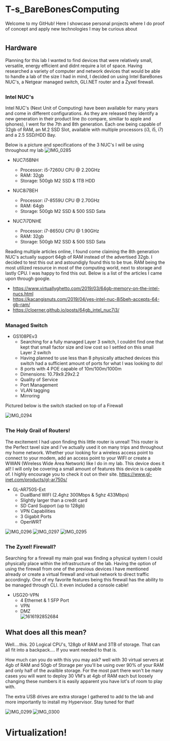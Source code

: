 # <h1>T-s_BareBonesComputing
Welcome to my GitHub! Here I  showcase personal projects where I do proof of concept and apply new technologies I may be curious about
# <h2>Hardware
Planning for this lab I wanted to find devices that were relatively small, versatile, energy efficient and didnt require a lot of space.
Having researched a variety of computer and network devices that would be able to handle a lab of the size I had in mind, I decided on using Intel BareBones NUC's, a Netgear managed switch, GLI.NET router and a Zyxel firewall. 

## <h3>Intel NUC's
Intel NUC's (Next Unit of Computing) have been available for many years and come in different configurations. As they are released they identify a new generation in their product line (to compare, similiar to apple and iphones), I went for the 7th and 8th generation. Each one being capable of 32gb of RAM, an M.2 SSD Slot, available with multiple processors (i3, i5, i7) and a 2.5 SSD/HDD Bay.

Below is a picture and specifications of the 3 NUC's I will be using throughout my lab
![IMG_0285](https://user-images.githubusercontent.com/67407192/115975104-c6e9b280-a516-11eb-9f60-9742850b5acc.JPG)


 * NUC7i5BNH
   *  Processor:  i5-7260U CPU @ 2.20GHz
   *  RAM: 32gb
   *  Storage: 500gb M2 SSD & 1TB HDD
  
 * NUC8i7BEH
   *  Processor:  i7-8559U CPU @ 2.70GHz
   *  RAM: 64gb 
   *  Storage:  500gb M2 SSD & 500 SSD Sata
  
 * NUC7i7DNHE
   *  Processor:  i7-8650U CPU @ 1.90GHz
   *  RAM: 32gb
   *  Storage:  500gb M2 SSD & 500 SSD Sata

Reading multiple articles online, I found come claiming the 8th generation NUC's actually support 64gb of RAM instead of the advertised 32gb. I decided to test this out and astoundigly found this to be true. RAM being the most utilized resource in most of the computing world, next to storage and lastly CPU. I was happy to find this out. Below is a list of the articles I came upon through google.
   *  https://www.virtuallyghetto.com/2019/03/64gb-memory-on-the-intel-nucs.html
   *  https://kacangisnuts.com/2019/04/yes-intel-nuc-8i5beh-accepts-64-gb-ram/
   *  https://cloerner.github.io/posts/64gb_intel_nuc7i3/

## <h3>Managed Switch
* GS108PEv3
  *  Searching for a fully managed Layer 3 switch, I couldnt find one that kept that small factor size and low cost so I settled on this small Layer 2 switch
  *  Having planned to use less than 8 physically attached devices this switch had a sufficient amount of ports for what I was looking to do!
  *  8 ports with 4 POE capable of 10m/100m/1000m
  *  Dimensions: 10.79x9.29x2.2
  *  Quality of Service
  *  Port Management
  *  VLAN tagging
  *  Mirroring

Pictured below is the switch stacked on top of a Firewall
  
![IMG_0294](https://user-images.githubusercontent.com/67407192/116057101-4ff60c00-a633-11eb-88e0-dbe94f065865.JPG)

## <h3>The Holy Grail of Routers!
The excitement I had upon finding this little router is unreal! This router is the Perfect tavel size and I've actually used it on many trips and throughout my home network. Whether your looking for a wireless access point to connect to your modem, add an access point to your WIFI or create a WWAN (Wireless Wide Area Network) like I do in my lab. This device does it all! I will only be covering a small amount of features this device is capable of. I highly encourage you to check it out on their site. https://www.gl-inet.com/products/gl-ar750s/
 
* GL-AR750S-Ext
  *  DualBand WIFI (2.4ghz 300Mbps & 5ghz 433Mbps)
  *  Slightly larger than a credit card
  *  SD Card Support (up to 128gb)
  *  VPN Capabilities
  *  3 Gigabit Ports
  *  OpenWRT
     

![IMG_0296](https://user-images.githubusercontent.com/67407192/116059292-87fe4e80-a635-11eb-86a4-dd598ccf368c.JPG) ![IMG_0297](https://user-images.githubusercontent.com/67407192/116059294-8896e500-a635-11eb-904b-97dc6741f0d5.JPG) ![IMG_0295](https://user-images.githubusercontent.com/67407192/116059290-8765b800-a635-11eb-9407-c071b23b815f.JPG) 


## <h3>The Zyxel! Firewall?
Searching for a firewall my main goal was finding a physical system I could physically place within the infrastructure of the lab. Having the option of using the firewall from one of the previous devices I have mentioned already or create a virtual firewall and virtual network to direct traffic accordingly. One of my favorite features being this firewall has the ability to be managed through CLI. It even included a console cable!


* USG20-VPN
  *  4 Ethernet & 1 SFP Port
  *  VPN
  *  DMZ  
![1616192852684](https://user-images.githubusercontent.com/67407192/116201819-c73ca600-a6ee-11eb-9972-493d9768f413.jpg)

## <h2>What does all this mean?
 Well....this. 20 Logical CPU's, 128gb of RAM and 3TB of storage. That can all fit into a backpack.... If you want needed to that is.

How much can you do with this you may ask? well with 30 virtual servers at 4gb of RAM and 50gb of Storage per you'll be using over 90% of your RAM and only half of the availble storage. For the most part there won't be many cases you will want to deploy 30 VM's at 4gb of RAM each but loosely changing these numbers it is easily apparent you have lot's of room to play with. 

The extra USB drives are extra storage I gathered to add to the lab and more importantly to install my Hypervisor. Stay tuned for that!

![IMG_0299](https://user-images.githubusercontent.com/67407192/116202637-ac1e6600-a6ef-11eb-8637-613e69afe153.JPG) ![IMG_0300](https://user-images.githubusercontent.com/67407192/116202656-afb1ed00-a6ef-11eb-9a25-996ed03e605e.JPG)





# <h1> Virtualization!

